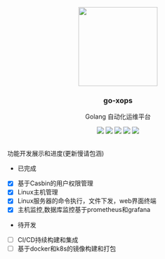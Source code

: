 <p align="center">
    <a href="https://github.com/jkuup/go-xops" target="_blank">
        <img src="https://raw.githubusercontent.com/jkuup/go-xops/master/img/gopher.png?v=0.2.2" width="180" />
    </a>
    <h3 align="center">go-xops</h3>
    <p align="center">Golang 自动化运维平台</p>
    <p align="center">
        <a href="https://travis-ci.com/jkuup/go-xops"><img src="https://travis-ci.com/jkuup/go-xops.svg?branch=master"></a>
        <a href="https://github.com/jkuup/go-xops/releases"><img src="https://img.shields.io/badge/Version-v1.0.0-red.svg"></a>
        <a href="https://goreportcard.com/report/github.com/jkuup/go-xops"><img src="https://goreportcard.com/badge/github.com/jkuup/go-xops?v=1.0.0"></a>
        <a href="https://hub.docker.com/r/jkuup/go-xops"><img src="https://img.shields.io/badge/Docker-Latest-orange"></a>
        <a href="https://github.com/jkuup/go-xops/blob/master/LICENSE"><img src="https://img.shields.io/badge/LICENSE-Apache License-orange.svg"></a>
    </p>
</p>
<br/>
功能开发展示和进度(更新慢请包涵)

- 已完成
- [X] 基于Casbin的用户权限管理
- [X] Linux主机管理
- [X] Linux服务器的命令执行，文件下发，web界面终端
- [X] 主机监控,数据库监控基于prometheus和grafana
- 待开发
- [ ] CI/CD持续构建和集成
- [ ] 基于docker和k8s的镜像构建和打包
